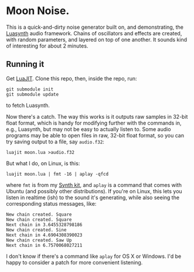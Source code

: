 # Moon Noise.

This is a quick-and-dirty noise generator built on, and demonstrating,
the [Luasynth](https://github.com/graue/luasynth) audio framework.
Chains of oscillators and effects are created, with random parameters,
and layered on top of one another.
It sounds kind of interesting for about 2 minutes.

## Running it

Get [LuaJIT](http://luajit.org/). Clone this repo, then, inside the repo,
run:

    git submodule init
    git submodule update

to fetch Luasynth.

Now there's a catch. The way this works is it outputs raw samples in 32-bit
float format, which is handy for modifying further with the commands in, e.g.,
Luasynth, but may not be easy to actually listen to. Some audio programs may
be able to open files in raw, 32-bit float format, so you can try saving
output to a file, say `audio.f32`:

    luajit moon.lua >audio.f32

But what I do, on Linux, is this:

    luajit moon.lua | fmt -16 | aplay -qfcd

where `fmt` is from my [Synth kit](https://github.com/graue/synth), and
`aplay` is a command that comes with Ubuntu (and possibly other
distributions). If you're on Linux, this lets you listen in realtime (ish)
to the sound it's generating, while also seeing the corresponding status
messages, like:

    New chain created. Square
    New chain created. Square
    Next chain in 3.6455328798186
    New chain created. Sine
    Next chain in 4.6904308390023
    New chain created. Saw Up
    Next chain in 6.7570068027211

I don't know if there's a command like `aplay` for OS X or Windows.
I'd be happy to consider a patch for more convenient listening.
